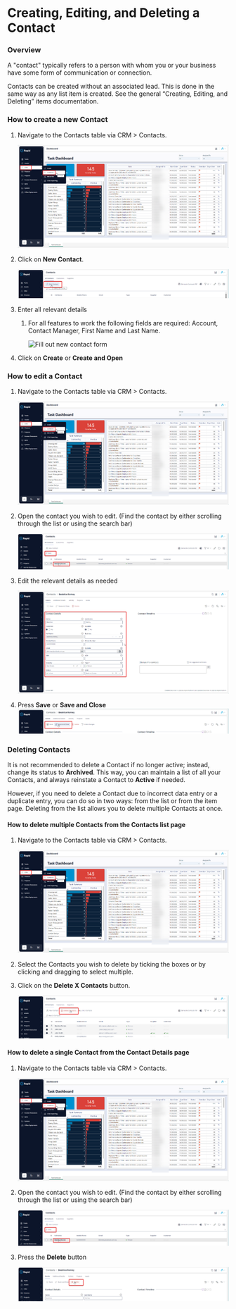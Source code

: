 # Creating, Editing, and Deleting a Contact

### Overview

A "contact" typically refers to a person with whom you or your business have some form of communication or connection.

Contacts can be created without an associated lead. This is done in the same way as any list item is created. See the general “Creating, Editing, and Deleting” items documentation.

### How to create a new Contact

1. Navigate to the Contacts table via CRM &gt; Contacts.  

    ![Navigate to Contacts](<Side bar navigate to Contacts.png>)

2. Click on **New Contact**.  

    ![Create new contact](<Create new contact.png>)

3. Enter all relevant details 

    1. For all features to work the following fields are required: Account, Contact Manager, First Name and Last Name.

        ![Fill out new contact form](<Screenshot 2024-03-12 at 2.13.21 pm.png>)

4. Click on **Create** or **Create and Open**

### How to edit a Contact

1. Navigate to the Contacts table via CRM &gt; Contacts.  

    ![Navigate to Contacts](<Side bar navigate to Contacts.png>)

2. Open the contact you wish to edit. (Find the contact by either scrolling through the list or using the search bar)  

    ![Open the contact you wish to edit](<Open the contact you wish to edit.png>)

3. Edit the relevant details as needed  

    ![Edit the relevent details as needed](<Edit the relevent details as needed.png>)

4. Press **Save** or ****Save and Close**** ![Save or save and close](<Save or save and close.png>)

### Deleting Contacts

It is not recommended to delete a Contact if no longer active; instead, change its status to **Archived**. This way, you can maintain a list of all your Contacts, and always reinstate a Contact to **Active** if needed.

However, if you need to delete a Contact due to incorrect data entry or a duplicate entry, you can do so in two ways: from the list or from the item page. Deleting from the list allows you to delete multiple Contacts at once.

#### How to delete multiple Contacts from the Contacts list page

1. Navigate to the Contacts table via CRM &gt; Contacts.  

    ![Navigate to Contacts](<Side bar navigate to Contacts.png>)

2. Select the Contacts you wish to delete by ticking the boxes or by clicking and dragging to select multiple. 

3. Click on the **Delete X Contacts** button.  

    ![Multiple delete button](<Multiple delete button.png>)

#### How to delete a single Contact from the Contact Details page

1. Navigate to the Contacts table via CRM &gt; Contacts. 

    ![Navigate to Contacts](<Side bar navigate to Contacts.png>)

2. Open the contact you wish to edit. (Find the contact by either scrolling through the list or using the search bar)  

    ![Open the contact you wish to delete](<Open the contact you wish to edit.png>)

3. Press the **Delete** button  

    ![Delete button](<Delete button.png>)